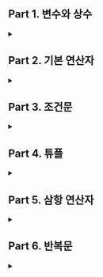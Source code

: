 
## Part 1. 변수와 상수
<details>
<summary> </summary>

__1) 변수(var)__
```swift
    var a = 4           // print(a) = 4
    var b = 6           // print(b) = 6
    a = 3               // print(a) = 3
```
💡 즉, 변수는 안의 값이 바뀔 수 있는 것

<br>  

__2) 상수(let)__
```swift
    let a = 3
    let b = 5 
    a = b               // 오류 발생
```
💡 즉, 상수는 안의 값이 변할 수 없는 것

<br>  

__3) 데이터타입__
```swift
    var a: Int = 4
    a = 3.14            // 오류 발생
```
💡 데이터 타입은 선언할 때 주었던 형태와 맞는 값을 변수로 사용할 수 있다.

<br>  

__4) Character와 String의 차이__
```swift
    let Str: String = ""
    let Cha: Character = " "
```
💡String은 빈 문자열을 저장할 수 있다. Charater는 빈 문자열을 저장할 수 없음(공백은 가능)

<br>  

__5) 타입형변환__
- Stirng to Int 
```swift
    let str: String = "123"
    let num = Int(str)
```

- String to etc
```swift
    let str: String = "123.4"
    let num1 = Double(str)          // 결과 : 123.4
    let num2 = Int(str)             // int형이 아니기 때문에 nil 반환
    
    let number: Int= 1
    let num3 = Double(number)       // 결과 : 1.0
```

<br>  

__6) 스위프트는 다른 타입끼리 계산할 수 없다.__
```swift
    let num1: Int =  5
    let num2: double = 3.14
    let result = num1 + num2        // 에러발생
```

<br>  

__7) 타입추론__  
```
Option + 변수명 클릭시 어떤 타입인지 추론할 수 있음
```
<br>

__8) Type Alias__
```
기존에 선언되어 있거나 내가 만든 타입 등에 새로운 별칭을 붙여서 가독성을 높이는 데에 사용  
TypeAlias Name = String
```
</details>




## Part 2. 기본 연산자
<details>
<summary>  </summary>
    
__1) 비교 연산자__
```
== : Euqal to operator  
!= : Not equal to operator  
>  : Grater than operator  
>= : Grater than or equal to operator  
<  : Less than operator  
<= : Less than or equal to operator   
```
<br>

__2) 논리 연산자__  
```
! : Not operator
&& : AND operator
|| : OR operator
```
<br>

__3) 연산 우선순위__  
```
곱셈/나눗셈 > 덧셈/뺄셈 > 비교연산자 > 논리연산자 > 할당/복합할당 연산자  
```
</details>





## Part 3. 조건문
<details>
<summary> </summary>

__1) if문__  
조건은 항상 참/거짓  

- 조건문의 특징  

```
1) 논리적인 구조 및 조건의 순서가 중요하다.
   범위가 작은 조건이 먼저 와야한다.
2) 조건은 &&와 ||로 연결이 가능하다.
3) 중첩 if문이 가능하다.
```

<br>  

- if
```swift
    var num: Int = 10
    if num >= 10 {
        print("10이상 입니다.")
    }
```
- if-else
```swift
    var num: Int = 10
    if num >= 10 {
        print("10이상 입니다.")
    }
    else {
        print("10이하 입니다.")
    }
```
- if-else if-else
```swift
    var num: Int = 15
    if num <= 10 {
        print("10이하 입니다.")
    }
    else if num >= 20 {
        print("20이상 입니다.")
    }
    else {
        print("10보다 크고 20보다 작습니다.")
    }
```  

__2) Switch__
표현식/변수를 분기처리할 때 사용하는 조건문

- 스위치문의 특징
```
1) 스위치문에서 ,(콤마)는 또는의 의미로 여러 매칭 값을 넣을 수 있다.
2) 스위치문은 모든 경우의 수를 다루어야 하며 모든 사례를 다루지 않았을 경우 default 케이스가 반드시 필요하다.
3) 각 케이스에는 문장이 최소 하나 이상 있어야 하며 없다면 컴파일 에러 발생
   실행하지 않으려면 break문을 사용
4) 부등식을 사용할 수 없으므로 범위 매칭을 사용
   ex) case < 0 ➡️ case ..<0 // ..은 정수(음수까지 포함)의 범위를 의미
       case >= 10 && case <= 20 ➡️ case 10...20
```

- break
```swift
    var num: Int = 10
    
    switch num {
    case ..<10 :
        print("1")      //print nothing
        break
    case 10 :
        print("2")      // print 2
        break
    default :
        print("3")      // print nothing
    }
```
<br>  

- fallthrough
```swift
    var num: Int = 10
    
    switch num {
    case ..<10 :
        print("1")
        fallthrough     //print nothing
    case 10 :
        print("2")
        fallthrough     // print 2
    default :
        print("3")      // print 3
    }
```

<br>  

- binding
```swift
    var num: Int = 7
    
    switch num {
    case let x where x % 2 == 0:       // let x = num
        print("짝수입니다.")
    case let x where % 2 != 0: 
        print("홀수입니다.")
    default:
        break
    }
```
💡 상수(변수도 가능) 바인딩은 주로 where와 함께 사용 
</details>


## Part 4. 튜플
<details>
<summary>  </summary>

```
🔎 2개 이상의 연관된 데이터를 저장하는 혼복합 타입
```
<br>
    
- 튜플의 특징
```
1) 타입이 특별하게 정해져 있지 않다.
2) 포함될 데이터의 개수는 마음대로 정할 수 있다.
3) 데이터의 종류 및 갯수는 튜플을 만들 때 결정되므로 추가/삭제는 불가능하다.
```

- 튜플의 접근
```swift
    let threeValues = (name : "홍길동", age : 20, live : "서울")
    threeValues.0       // 홍길동
    threeValues.1       // 20
    threeValues.2       // 서울
    
    threeValues.name
    threeValues.age
    threeValues.live
```

- 튜플의 바인딩
```swift
    var coordinate = (0, 5)

    switch coordinate {
    case(let distance, 0), (0, let distance):
        print(“X 또는 Y축 위에 위치하며, \(distance)만큼의 거리가 떨어져 있음“)
    
    default:
        print(“축 위에 있지 않음”)
    }
// 만약 (5, 5)좌표 위에 있을 경우, 어느 조건에도 해당하지 않기 때문에(X, Y 둘중 하나라도 0인 바인딩) default를출력한다.
```

- where

```swift
    var coordinate = (5, 0)
		
    switch coordinate {
    case(let x, let y) where x == y:
        print(“(\(x), \(y))의 좌표는 y = x 1차함수의 그래프 위에 있다.“)

    case let (x, y) where x == -y:
        print(“(\(x), \(y))의 좌표는 y = -x 1차함수의 그래프 위에 있다.“)

    case let (x, y):
        print(“(\(x), \(y))의 좌표는 y = x 또는 y = -x 그래프가 아닌 임의의 지점에 있다.“)
```

</details>

    
    
    
    
    
## Part 5. 삼항 연산자
<details>
<summary>  </summary>

__1) 삼항연산자__
```
🔎 if문보다 조금 한정적인 형태로 사용 
```

```swift
    var a = 10
	
//if문의 경우
    if a > 0 {
        print("1")
    } else {
        print("2")
    }
	
//삼항연산자의 경우
    a > 0 ? print("1") : print("2")
	
💡 한줄인 경우 주로 값을 대입하는(2가지 중 한가지를 선택하는 경우)에 사용
💡 조건에 따라 선택이 두 가지인 경우, 삼항연산자를 떠올리자!!!
```
<br>
    
    
__2) 범위연산자__
```
﹒ 숫자의 범위를 간편하게 표시할 때 사용
﹒ 반복문(for문), 배열, switch문에서 주로 활용
﹒ 내림차순은 불가능(예: 12...0)
﹒ 실수형식의 범위표기도 가능은 하지만 잘 사용하지 않음
```
<br>
    
    
- Closed Range Operator, One-Sdied Ranges 표기
```swift
    let range = 1 ... 10
    let range1 = 1...
    let range2 = ...10
    
⭐️ One-Sdided의 경우 숫자와 범위연산자 붙여서 쓰기 ⭐️
```
- Half-Open Range Operator, One-Sided Ranges 표기
```swift
    let rangeH = 1 ..< 10
    let rangeH1 = ..<10
    
⭐️ One-Sdided의 경우 숫자와 범위연산자 붙여서 쓰기 ⭐️
```
<br>


__3) 패턴매칭 연산자(~=)__
```swift
    let range = 1...10
    
    range ~= 5 //5가 1부터 10사이의 범위에 들어있는가? 아닌가? 
    //결과 값은 T or F
```
</details>
    

## Part 6. 반복문
<details>
<summary>  </summary>
    
    
</details>



